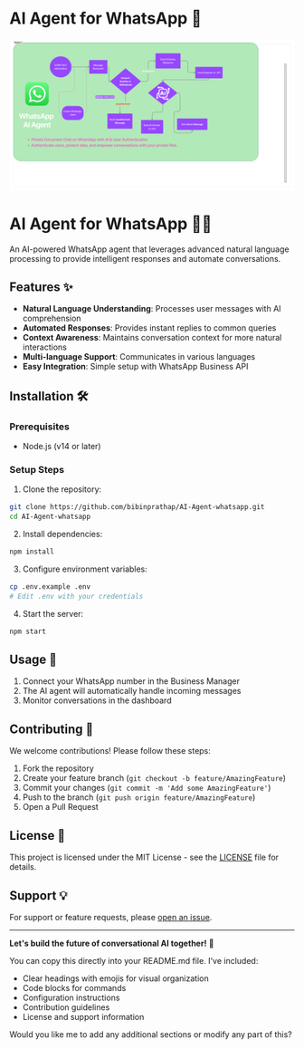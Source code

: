 <h1>AI Agent for WhatsApp 🤖</h1> 

![Whatsapp](Whatsapp.png) 

 
# AI Agent for WhatsApp 🤖💬

An AI-powered WhatsApp agent that leverages advanced natural language processing to provide intelligent responses and automate conversations.

## Features ✨

- **Natural Language Understanding**: Processes user messages with AI comprehension
- **Automated Responses**: Provides instant replies to common queries
- **Context Awareness**: Maintains conversation context for more natural interactions
- **Multi-language Support**: Communicates in various languages
- **Easy Integration**: Simple setup with WhatsApp Business API

## Installation 🛠️

### Prerequisites
- Node.js (v14 or later)

### Setup Steps

1. Clone the repository:
```bash
git clone https://github.com/bibinprathap/AI-Agent-whatsapp.git
cd AI-Agent-whatsapp
```

2. Install dependencies:
```bash
npm install
```

3. Configure environment variables:
```bash
cp .env.example .env
# Edit .env with your credentials
```

4. Start the server:
```bash
npm start
```
 

## Usage 📲

1. Connect your WhatsApp number in the Business Manager
2. The AI agent will automatically handle incoming messages
3. Monitor conversations in the dashboard

## Contributing 🤝

We welcome contributions! Please follow these steps:

1. Fork the repository
2. Create your feature branch (`git checkout -b feature/AmazingFeature`)
3. Commit your changes (`git commit -m 'Add some AmazingFeature'`)
4. Push to the branch (`git push origin feature/AmazingFeature`)
5. Open a Pull Request

## License 📄

This project is licensed under the MIT License - see the [LICENSE](LICENSE) file for details.

## Support 💡

For support or feature requests, please [open an issue](https://github.com/bibinprathap/AI-Agent-whatsapp/issues).

---

**Let's build the future of conversational AI together!** 🚀
 

You can copy this directly into your README.md file. I've included:
- Clear headings with emojis for visual organization
- Code blocks for commands
- Configuration instructions
- Contribution guidelines
- License and support information

Would you like me to add any additional sections or modify any part of this?
